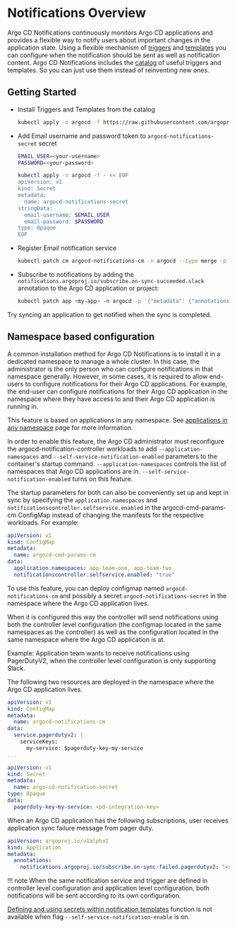# Notifications Overview

Argo CD Notifications continuously monitors Argo CD applications and provides a flexible way to notify
users about important changes in the application state. Using a flexible mechanism of
[triggers](triggers.md) and [templates](templates.md) you can configure when the notification should be sent as
well as notification content. Argo CD Notifications includes the [catalog](catalog.md) of useful triggers and templates.
So you can just use them instead of reinventing new ones.

## Getting Started

* Install Triggers and Templates from the catalog

    ```bash
    kubectl apply -n argocd -f https://raw.githubusercontent.com/argoproj/argo-cd/stable/notifications_catalog/install.yaml
    ```

* Add Email username and password token to `argocd-notifications-secret` secret

    ```bash
    EMAIL_USER=<your-username>
    PASSWORD=<your-password>
    
    kubectl apply -n argocd -f - << EOF
    apiVersion: v1
    kind: Secret
    metadata:
      name: argocd-notifications-secret
    stringData:
      email-username: $EMAIL_USER
      email-password: $PASSWORD
    type: Opaque
    EOF
    ```

* Register Email notification service

    ```bash
    kubectl patch cm argocd-notifications-cm -n argocd --type merge -p '{"data": {"service.email.gmail": "{ username: $email-username, password: $email-password, host: smtp.gmail.com, port: 465, from: $email-username }" }}'
    ```

* Subscribe to notifications by adding the `notifications.argoproj.io/subscribe.on-sync-succeeded.slack` annotation to the Argo CD application or project:

    ```bash
    kubectl patch app <my-app> -n argocd -p '{"metadata": {"annotations": {"notifications.argoproj.io/subscribe.on-sync-succeeded.slack":"<my-channel>"}}}' --type merge
    ```

Try syncing an application to get notified when the sync is completed.

## Namespace based configuration

A common installation method for Argo CD Notifications is to install it in a dedicated namespace to manage a whole cluster. In this case, the administrator is the only
person who can configure notifications in that namespace generally. However, in some cases, it is required to allow end-users to configure notifications
for their Argo CD applications. For example, the end-user can configure notifications for their Argo CD application in the namespace where they have access to and their Argo CD application is running in.

This feature is based on applications in any namespace. See [applications in any namespace](../app-any-namespace.md) page for more information.

In order to enable this feature, the Argo CD administrator must reconfigure the argocd-notification-controller workloads to add  `--application-namespaces` and `--self-service-notification-enabled` parameters to the container's startup command.
`--application-namespaces` controls the list of namespaces that Argo CD applications are in. `--self-service-notification-enabled` turns on this feature.

The startup parameters for both can also be conveniently set up and kept in sync by specifying
the `application.namespaces` and `notificationscontroller.selfservice.enabled` in the argocd-cmd-params-cm ConfigMap instead of changing the manifests for the respective workloads. For example:

```yaml
apiVersion: v1
kind: ConfigMap
metadata:
  name: argocd-cmd-params-cm
data:
  application.namespaces: app-team-one, app-team-two
  notificationscontroller.selfservice.enabled: "true"
```

To use this feature, you can deploy configmap named `argocd-notifications-cm` and possibly a secret `argocd-notifications-secret` in the namespace where the Argo CD application lives.

When it is configured this way the controller will send notifications using both the controller level configuration (the configmap located in the same namespaces as the controller) as well as
the configuration located in the same namespace where the Argo CD application is at.

Example: Application team wants to receive notifications using PagerDutyV2, when the controller level configuration is only supporting Slack.

The following two resources are deployed in the namespace where the Argo CD application lives.
```yaml
apiVersion: v1
kind: ConfigMap
metadata:
  name: argocd-notifications-cm
data:
  service.pagerdutyv2: |
    serviceKeys:
      my-service: $pagerduty-key-my-service
...
```
```yaml
apiVersion: v1
kind: Secret
metadata:
  name: argo-cd-notification-secret
type: Opaque
data:
  pagerduty-key-my-service: <pd-integration-key>
```

When an Argo CD application has the following subscriptions, user receives application sync failure message from pager duty.
```yaml
apiVersion: argoproj.io/v1alpha1
kind: Application
metadata:
  annotations:
    notifications.argoproj.io/subscribe.on-sync-failed.pagerdutyv2: "<serviceID for Pagerduty>"
```

!!! note
    When the same notification service and trigger are defined in controller level configuration and application level configuration,
    both notifications will be sent according to its own configuration.

[Defining and using secrets within notification templates](templates.md/#defining-and-using-secrets-within-notification-templates) function is not available when flag `--self-service-notification-enable` is on.
